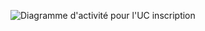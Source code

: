 ![Diagramme d'activité pour l'UC inscription](../../../diagrammes/packages/01-authentification/02-inscription/01-02-diag-activité.png)
